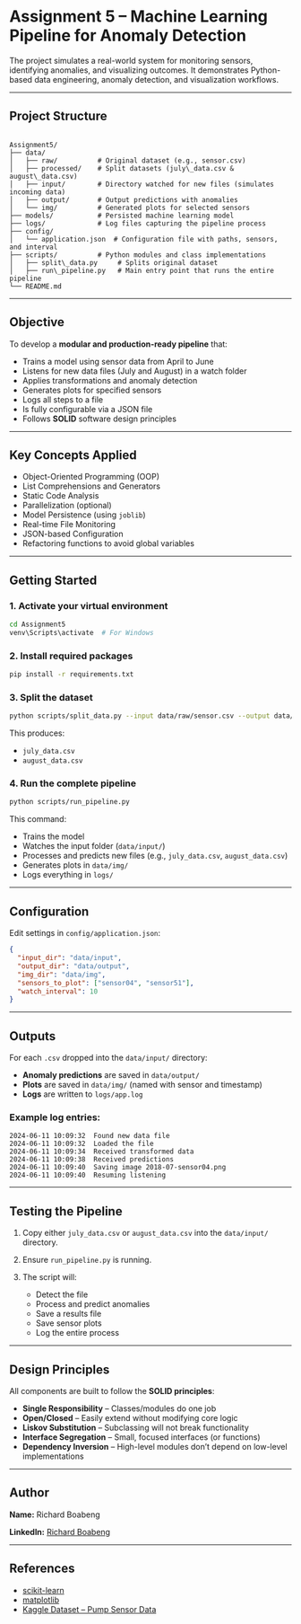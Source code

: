 
# Assignment 5 – Machine Learning Pipeline for Anomaly Detection

The project simulates a real-world system for monitoring sensors, identifying anomalies, and visualizing outcomes. It demonstrates Python-based data engineering, anomaly detection, and visualization workflows.

---

## Project Structure

```

Assignment5/
├── data/
│   ├── raw/          # Original dataset (e.g., sensor.csv)
│   ├── processed/    # Split datasets (july\_data.csv & august\_data.csv)
│   ├── input/        # Directory watched for new files (simulates incoming data)
│   ├── output/       # Output predictions with anomalies
│   └── img/          # Generated plots for selected sensors
├── models/           # Persisted machine learning model
├── logs/             # Log files capturing the pipeline process
├── config/
│   └── application.json  # Configuration file with paths, sensors, and interval
├── scripts/          # Python modules and class implementations
│   ├── split\_data.py     # Splits original dataset
│   ├── run\_pipeline.py   # Main entry point that runs the entire pipeline
└── README.md

````

---

## Objective

To develop a **modular and production-ready pipeline** that:

- Trains a model using sensor data from April to June
- Listens for new data files (July and August) in a watch folder
- Applies transformations and anomaly detection
- Generates plots for specified sensors
- Logs all steps to a file
- Is fully configurable via a JSON file
- Follows **SOLID** software design principles

---

## Key Concepts Applied

- Object-Oriented Programming (OOP)
- List Comprehensions and Generators
- Static Code Analysis
- Parallelization (optional)
- Model Persistence (using `joblib`)
- Real-time File Monitoring
- JSON-based Configuration
- Refactoring functions to avoid global variables

---

## Getting Started

### 1. Activate your virtual environment

```bash
cd Assignment5
venv\Scripts\activate  # For Windows
````

### 2. Install required packages

```bash
pip install -r requirements.txt
```

### 3. Split the dataset

```bash
python scripts/split_data.py --input data/raw/sensor.csv --output data/processed
```

This produces:

* `july_data.csv`
* `august_data.csv`

### 4. Run the complete pipeline

```bash
python scripts/run_pipeline.py
```

This command:

* Trains the model
* Watches the input folder (`data/input/`)
* Processes and predicts new files (e.g., `july_data.csv`, `august_data.csv`)
* Generates plots in `data/img/`
* Logs everything in `logs/`

---

## Configuration

Edit settings in `config/application.json`:

```json
{
  "input_dir": "data/input",
  "output_dir": "data/output",
  "img_dir": "data/img",
  "sensors_to_plot": ["sensor04", "sensor51"],
  "watch_interval": 10
}
```

---

## Outputs

For each `.csv` dropped into the `data/input/` directory:

* **Anomaly predictions** are saved in `data/output/`
* **Plots** are saved in `data/img/` (named with sensor and timestamp)
* **Logs** are written to `logs/app.log`

### Example log entries:

```
2024-06-11 10:09:32  Found new data file
2024-06-11 10:09:32  Loaded the file 
2024-06-11 10:09:34  Received transformed data
2024-06-11 10:09:38  Received predictions
2024-06-11 10:09:40  Saving image 2018-07-sensor04.png
2024-06-11 10:09:40  Resuming listening
```

---

## Testing the Pipeline

1. Copy either `july_data.csv` or `august_data.csv` into the `data/input/` directory.
2. Ensure `run_pipeline.py` is running.
3. The script will:

   * Detect the file
   * Process and predict anomalies
   * Save a results file
   * Save sensor plots
   * Log the entire process

---

## Design Principles

All components are built to follow the **SOLID principles**:

* **Single Responsibility** – Classes/modules do one job
* **Open/Closed** – Easily extend without modifying core logic
* **Liskov Substitution** – Subclassing will not break functionality
* **Interface Segregation** – Small, focused interfaces (or functions)
* **Dependency Inversion** – High-level modules don’t depend on low-level implementations

---

## Author

**Name:** Richard Boabeng

**LinkedIn:** [Richard Boabeng](https://www.linkedin.com/in/richard-boabeng-386992125/)


---

## References

* [scikit-learn](https://scikit-learn.org/)
* [matplotlib](https://matplotlib.org/)
* [Kaggle Dataset – Pump Sensor Data](https://www.kaggle.com/datasets/nphantawee/pump-sensor-data)

